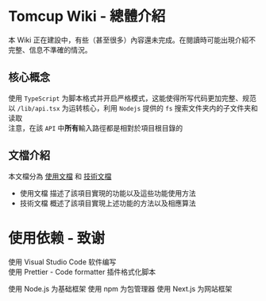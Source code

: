 # Tomcup Wiki - 總體介紹
本 Wiki 正在建設中，有些（甚至很多）內容還未完成。在閱讀時可能出現介紹不完整、信息不準確的情況。
## 核心概念
使用 `TypeScript` 为脚本格式并开启严格模式，这能使得所写代码更加完整、规范  
以 `/lib/api.tsx` 为运转核心，利用 `Nodejs` 提供的 `fs` 搜索文件夹内的子文件夹和读取  
注意，在該 `API` 中**所有**輸入路徑都是相對於項目根目錄的

## 文檔介紹
本文檔分為 [使用文檔](./技术文档/Home.md) 和 [技術文檔](./技术文档/Home.md)  
- 使用文檔 描述了該項目實現的功能以及這些功能使用方法  
- 技術文檔 概述了該項目實現上述功能的方法以及相應算法

# 使用依赖 - 致谢
使用 Visual Studio Code 软件编写  
使用 Prettier - Code formatter 插件格式化脚本

使用 Node.js 为基础框架
使用 npm 为包管理器
使用 Next.js 为网站框架